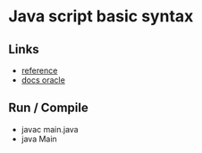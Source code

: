 # Java script basic syntax

## Links

- [reference](https://www.w3schools.com/java/java_ref_keywords.asp)
- [docs oracle](https://docs.oracle.com/en/java/javase/11/)

## Run / Compile

- javac main.java
- java Main
